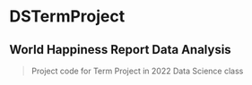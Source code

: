 # DSTermProject
## World Happiness Report Data Analysis
> Project code for Term Project in 2022 Data Science class
